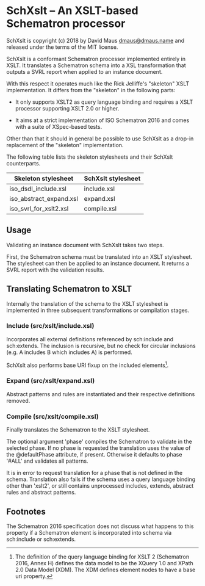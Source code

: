 # SchXslt – An XSLT-based Schematron processor

SchXslt is copyright (c) 2018 by David Maus <dmaus@dmaus.name> and
released under the terms of the MIT license.

SchXslt is a conformant Schematron processor implemented entirely in
XSLT. It translates a Schematron schema into a XSL transformation that
outputs a SVRL report when applied to an instance document.

With this respect it operates much like the Rick Jelliffe's "skeleton"
XSLT implementation. It differs from the "skeleton" in the following
parts:

  * It only supports XSLT2 as query language binding and requires a
    XSLT processor supporting XSLT 2.0 or higher.

  * It aims at a strict implementation of ISO Schematron 2016 and
    comes with a suite of XSpec-based tests.

Other than that it should in general be possible to use SchXslt as a
drop-in replacement of the "skeleton" implementation. 

The following table lists the skeleton stylesheets and their SchXslt
counterparts.

<table>
  <thead>
    <tr>
      <th>Skeleton stylesheet</th>
      <th>SchXslt stylesheet</th>
    </tr>
  </thead>
  <tbody>
    <tr>
      <td>iso_dsdl_include.xsl</td>
      <td>include.xsl</td>
    </tr>
    <tr>
      <td>iso_abstract_expand.xsl</td>
      <td>expand.xsl</td>
    </tr>
    <tr>
      <td>iso_svrl_for_xslt2.xsl</td>
      <td>compile.xsl</td>
    </tr>
  </tbody>
</table>

## Usage

Validating an instance document with SchXslt takes two steps.

First, the Schematron schema must be translated into an XSLT
stylesheet. The stylesheet can then be applied to an instance
document. It returns a SVRL report with the validation results.

## Translating Schematron to XSLT

Internally the translation of the schema to the XSLT stylesheet is
implemented in three subsequent transformations or compilation stages.

### Include (src/xslt/include.xsl)

Incorporates all external definitions referenced by sch:include and
sch:extends. The inclusion is recursive, but no check for circular
inclusions (e.g. A includes B which includes A) is performed.

SchXslt also performs base URI fixup on the included elements[^1].

### Expand (src/xslt/expand.xsl)

Abstract patterns and rules are instantiated and their respective
definitions removed.

### Compile (src/xslt/compile.xsl)

Finally translates the Schematron to the XSLT stylesheet.

The optional argument 'phase' compiles the Schematron to validate in
the selected phase. If no phase is requested the translation uses the
value of the @defaultPhase attribute, if present. Otherwise it
defaults to phase '#ALL' and validates all patterns.

It is in error to request translation for a phase that is not defined
in the schema. Translation also fails if the schema uses a query
language binding other than 'xslt2', or still contains unprocessed
includes, extends, abstract rules and abstract patterns.

## Footnotes

[^1]: The definition of the query language binding for XSLT 2 (Schematron
2016, Annex H) defines the data model to be the XQuery 1.0 and XPath 2.0
Data Model (XDM). The XDM defines element nodes to have a base uri
property.

The Schematron 2016 specification does not discuss what happens to this
property if a Schematron element is incorporated into schema via
sch:include or sch:extends.
